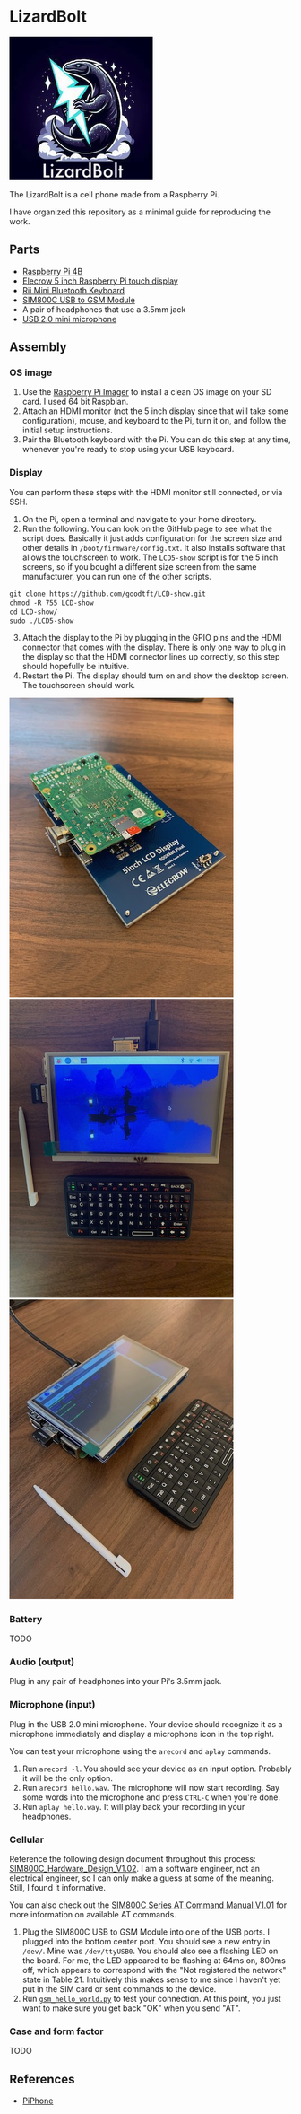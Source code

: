 # LizardBolt

![logo](media/logo_256_256_with_name.jpg)

The LizardBolt is a cell phone made from a Raspberry Pi.

I have organized this repository as a minimal guide for reproducing the work.

## Parts

* [Raspberry Pi 4B](https://www.raspberrypi.com/products/raspberry-pi-4-model-b/)
* [Elecrow 5 inch Raspberry Pi touch display](https://www.elecrow.com/hdmi-5-inch-800x480-tft-display-for-raspberry-pi-b-p-1384.html)
* [Rii Mini Bluetooth Keyboard](http://www.riitek.com/product/259.html)
* [SIM800C USB to GSM Module](https://a.co/d/1KzBXUG)
* A pair of headphones that use a 3.5mm jack
* [USB 2.0 mini microphone](https://a.co/d/guWN2m7)

## Assembly

### OS image

1. Use the [Raspberry Pi Imager](https://www.raspberrypi.com/software/) to install a clean OS image on your SD card. I used 64 bit Raspbian.
2. Attach an HDMI monitor (not the 5 inch display since that will take some configuration), mouse, and keyboard to the Pi, turn it on, and follow the initial setup instructions.
3. Pair the Bluetooth keyboard with the Pi. You can do this step at any time, whenever you're ready to stop using your USB keyboard.

### Display

You can perform these steps with the HDMI monitor still connected, or via SSH.

1. On the Pi, open a terminal and navigate to your home directory.
2. Run the following. You can look on the GitHub page to see what the script does. Basically it just adds configuration for the screen size and other details in `/boot/firmware/config.txt`. It also installs software that allows the touchscreen to work. The `LCD5-show` script is for the 5 inch screens, so if you bought a different size screen from the same manufacturer, you can run one of the other scripts.
```shell
git clone https://github.com/goodtft/LCD-show.git
chmod -R 755 LCD-show
cd LCD-show/
sudo ./LCD5-show
```
3. Attach the display to the Pi by plugging in the GPIO pins and the HDMI connector that comes with the display. There is only one way to plug in the display so that the HDMI connector lines up correctly, so this step should hopefully be intuitive.
4. Restart the Pi. The display should turn on and show the desktop screen. The touchscreen should work.

![](media/pi_display_plugin.jpeg)
![](media/pi_display_on_1.jpeg)
![](media/pi_display_on_2.jpeg)

### Battery

TODO

### Audio (output)

Plug in any pair of headphones into your Pi's 3.5mm jack.

### Microphone (input)

Plug in the USB 2.0 mini microphone.
Your device should recognize it as a microphone immediately and display a microphone icon in the top right.

You can test your microphone using the `arecord` and `aplay` commands.

1. Run `arecord -l`. You should see your device as an input option. Probably it will be the only option.
2. Run `arecord hello.wav`. The microphone will now start recording. Say some words into the microphone and press `CTRL-C` when you're done.
3. Run `aplay hello.way`. It will play back your recording in your headphones.

### Cellular

Reference the following design document throughout this process: [SIM800C_Hardware_Design_V1.02](https://www.elecrow.com/download/SIM800C_Hardware_Design_V1.02.pdf).
I am a software engineer, not an electrical engineer, so I can only make a guess at some of the meaning.
Still, I found it informative.

You can also check out the [SIM800C Series AT Command Manual V1.01](https://www.digikey.jp/htmldatasheets/production/1833952/0/0/1/sim800-series-at-command-manual.html) for more information on available AT commands.

1. Plug the SIM800C USB to GSM Module into one of the USB ports. I plugged into the bottom center port. You should see a new entry in `/dev/`. Mine was `/dev/ttyUSB0`. You should also see a flashing LED on the board. For me, the LED appeared to be flashing at 64ms on, 800ms off, which appears to correspond with the "Not registered the network" state in Table 21. Intuitively this makes sense to me since I haven't yet put in the SIM card or sent commands to the device.
2. Run [`gsm_hello_world.py`](lizardbolt/gsm_hello_world.py) to test your connection. At this point, you just want to make sure you get back "OK" when you send "AT".

### Case and form factor

TODO

## References

* [PiPhone](https://github.com/climberhunt/PiPhone)

